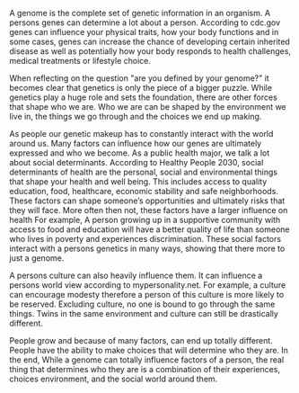 A genome is the complete set of genetic information in an organism. A persons genes can determine a lot about a person. According to cdc.gov genes can influence your physical traits, how your body functions and in some cases, genes can increase the chance of developing certain inherited disease as well as potentially how your body responds to health challenges, medical treatments or lifestyle choice.

When reflecting on the question "are you defined by your genome?" it becomes clear that genetics is only the piece of a bigger puzzle. While genetics play a huge role and sets the foundation, there are other forces that shape who we are. Who we are can be shaped by the environment we live in, the things we go through and the choices we end up making. 

As people our genetic makeup has to constantly interact with the world around us. Many factors can influence how our genes are ultimately expressed and who we become. As a public health major, we talk a lot about social determinants. According to Healthy People 2030, social determinants of health are the personal, social and environmental things that shape your health and well being. This includes access to quality education, food, healthcare, economic stability and safe neighborhoods. These factors can shape someone’s opportunities and ultimately risks that they will face. More often then not, these factors have a larger influence on health For example, A person growing up in a supportive community with access to food and education will have a better quality of life than someone who lives in poverty and experiences discrimination. These social factors interact with a persons genetics in many ways, showing that there more to just a genome. 

A persons culture can also heavily influence them. It can influence a persons world view according to mypersonality.net. For example, a culture can encourage modesty therefore a person of this culture is more likely to be reserved. Excluding culture, no one is bound to go through the same things. Twins in the same environment and culture can still be drastically different. 

People grow and because of many factors, can end up totally different. People have the ability to make choices that will determine who they are. In the end, While a genome can totally influence factors of a person, the real thing that determines who they are is a combination of their experiences, choices environment, and the social world around them. 

